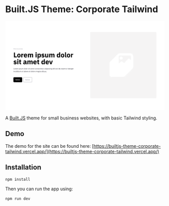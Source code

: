 # Built.JS Theme: Corporate Tailwind

[![Built.JS Corporate Tailwind Theme](https://raw.githubusercontent.com/builtjs/builtjs-theme-corporate-tailwind/main/public/images/theme.png)](https://builtjs-theme-corporate-tailwind.vercel.app/)

A [Built.JS](https://builtjs.com) theme for small business websites, with basic Tailwind styling.

## Demo
The demo for the site can be found here: [https://builtjs-theme-corporate-tailwind.vercel.app/](https://builtjs-theme-corporate-tailwind.vercel.app/)

## Installation
```
npm install
```
Then you can run the app using:
```
npm run dev
```